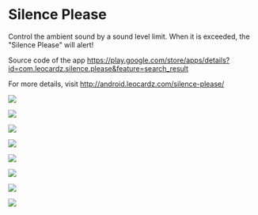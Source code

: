 Silence Please
=====================

Control the ambient sound by a sound level limit. When it is exceeded, the "Silence Please" will alert!

Source code of the app https://play.google.com/store/apps/details?id=com.leocardz.silence.please&feature=search_result

For more details, visit http://android.leocardz.com/silence-please/


![](https://dl.dropboxusercontent.com/s/2j1me3dovit9a44/1sp.png)

![](https://dl.dropboxusercontent.com/s/kdisawk6n3tk97d/2sp.png)

![](https://dl.dropboxusercontent.com/s/jxj9btalymkhr2e/3sp.png)

![](https://dl.dropboxusercontent.com/s/pr3vfv9gjdo9vwg/4sp.png)

![](https://dl.dropboxusercontent.com/s/u5wvi0yeo8qz2ve/5sp.png)

![](https://dl.dropboxusercontent.com/s/biz23zrsa9a1y3w/6sp.png)

![](https://dl.dropboxusercontent.com/s/0ejeo51s8idvlj4/7sp.png)

![](https://dl.dropboxusercontent.com/s/wokh58hu66c07vw/8sp.png)
